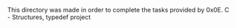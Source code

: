 This directory was made in order to complete the tasks provided by 0x0E. C - Structures, typedef project
